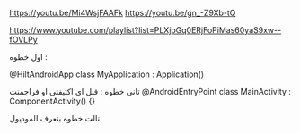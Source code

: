 https://youtu.be/Mi4WsjFAAFk
https://youtu.be/gn_-Z9Xb-tQ

https://www.youtube.com/playlist?list=PLXjbGq0ERjFoPiMas60yaS9xw--fOVLPy

اول خطوه :

@HiltAndroidApp
class MyApplication : Application()

تاني خطوه :
قبل اي اكتيفتي او فراجمنت
@AndroidEntryPoint
class MainActivity : ComponentActivity() {}

تالت خطوه بتعرف الموديول